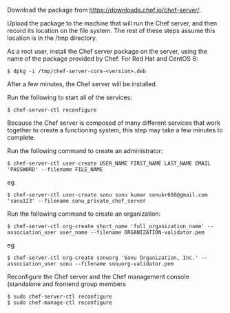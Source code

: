 Download the package from https://downloads.chef.io/chef-server/.

Upload the package to the machine that will run the Chef server, and then record its location on the file system. The rest of these steps assume this location is in the /tmp directory.

As a root user, install the Chef server package on the server, using the name of the package provided by Chef. For Red Hat and CentOS 6:

    $ dpkg -i /tmp/chef-server-core-<version>.deb
    
After a few minutes, the Chef server will be installed.

Run the following to start all of the services:

    $ chef-server-ctl reconfigure
    
Because the Chef server is composed of many different services that work together to create a functioning system, this step may take a few minutes to complete.

Run the following command to create an administrator:

    $ chef-server-ctl user-create USER_NAME FIRST_NAME LAST_NAME EMAIL 'PASSWORD' --filename FILE_NAME
    
eg

    $ chef-server-ctl user-create sonu sonu kumar sonukr666@gmail.com 'sonu123' --filename sonu_private_chef_server

Run the following command to create an organization:

    $ chef-server-ctl org-create short_name 'full_organization_name' --association_user user_name --filename ORGANIZATION-validator.pem
    
eg

    $ chef-server-ctl org-create sonuorg 'Sonu Organization, Inc.' --association_user sonu --filename sonuorg-validator.pem

Reconfigure the Chef server and the Chef management console (standalone and frontend group members

    $ sudo chef-server-ctl reconfigure
    $ sudo chef-manage-ctl reconfigure
